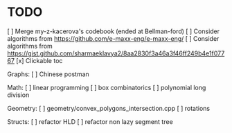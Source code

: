 # TODO

[ ] Merge my-z-kacerova's codebook (ended at Bellman-ford)
[ ] Consider algorithms from https://github.com/e-maxx-eng/e-maxx-eng/ 
[ ] Consider algorithms from https://gist.github.com/sharmaeklavya2/8aa2830f3a46a3f46ff249b4e1f07767
[x] Clickable toc


Graphs:
[ ] Chinese postman

Math:
[ ] linear programming
[ ] box combinatorics
[ ] polynomial long division

Geometry:
[ ] geometry/convex_polygons_intersection.cpp
[ ] rotations

Structs:
[ ] refactor HLD
[ ] refactor non lazy segment tree